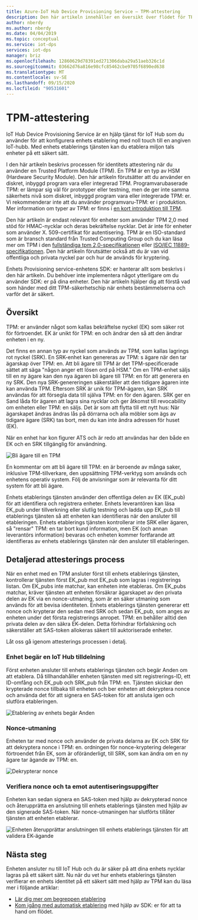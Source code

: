 ```yaml
---
title: Azure-IoT Hub Device Provisioning Service – TPM-attestering
description: Den här artikeln innehåller en översikt över flödet för TPM-attestering med IoT Device Provisioning-tjänsten (DPS).
author: nberdy
ms.author: nberdy
ms.date: 04/04/2019
ms.topic: conceptual
ms.service: iot-dps
services: iot-dps
manager: briz
ms.openlocfilehash: 12860629d78391ed271306daba29a51aeb326c1d
ms.sourcegitcommit: 03662d76a816e98cfc85462cbe9705f6890ed638
ms.translationtype: MT
ms.contentlocale: sv-SE
ms.lasthandoff: 09/15/2020
ms.locfileid: "90531601"
---
```

# <a name="tpm-attestation"></a>TPM-attestering

IoT Hub Device Provisioning Service är en hjälp tjänst för IoT Hub som du använder för att konfigurera enhets etablering med noll touch till en angiven IoT-hubb. Med enhets etablerings tjänsten kan du etablera miljon tals enheter på ett säkert sätt.

I den här artikeln beskrivs processen för identitets attestering när du använder en Trusted Platform Module (TPM). En TPM är en typ av HSM (Hardware Security Module). Den här artikeln förutsätter att du använder en diskret, inbyggd program vara eller integrerad TPM. Programvarubaserade TPM: er lämpar sig väl för prototyper eller testning, men de ger inte samma säkerhets nivå som diskret, inbyggd program vara eller integrerade TPM: er. Vi rekommenderar inte att du använder programvaru-TPM: er i produktion. Mer information om typer av TPM: er finns i [en kort introduktion till TPM](https://trustedcomputinggroup.org/wp-content/uploads/TPM-2.0-A-Brief-Introduction.pdf).

Den här artikeln är endast relevant för enheter som använder TPM 2,0 med stöd för HMAC-nycklar och deras bekräftelse nycklar. Det är inte för enheter som använder X. 509-certifikat för autentisering. TPM är en ISO-standard som är bransch standard från Trusted Computing Group och du kan läsa mer om TPM i den [fullständiga tpm 2,0-specifikationen](https://trustedcomputinggroup.org/tpm-library-specification/) eller [ISO/IEC 11889-specifikationen](https://www.iso.org/standard/66510.html). Den här artikeln förutsätter också att du är van vid offentliga och privata nyckel par och hur de används för kryptering.

Enhets Provisioning service-enhetens SDK: er hanterar allt som beskrivs i den här artikeln. Du behöver inte implementera något ytterligare om du använder SDK: er på dina enheter. Den här artikeln hjälper dig att förstå vad som händer med ditt TPM-säkerhetschip när enhets bestämmelserna och varför det är säkert.

## <a name="overview"></a>Översikt

TPM: er använder något som kallas bekräftelse nyckel (EK) som säker rot för förtroendet. EK är unikt för TPM: en och ändrar den så att den ändrar enheten i en ny.

Det finns en annan typ av nyckel som används av TPM, som kallas lagrings rot nyckel (SRK). En SRK-enhet kan genereras av TPM: s ägare när den tar ägarskap över TPM: en. Att bli ägare till TPM är det TPM-specificerade sättet att säga "någon anger ett lösen ord på HSM." Om en TPM-enhet säljs till en ny ägare kan den nya ägaren bli ägare till TPM: en för att generera en ny SRK. Den nya SRK-genereringen säkerställer att den tidigare ägaren inte kan använda TPM. Eftersom SRK är unik för TPM-ägaren, kan SRK användas för att försegla data till själva TPM: en för den ägaren. SRK ger en Sand låda för ägaren att lagra sina nycklar och ger åtkomst till revocability om enheten eller TPM: en säljs. Det är som att flytta till ett nytt hus: När ägarskapet ändras ändras lås på dörrarna och alla möbler som ägs av tidigare ägare (SRK) tas bort, men du kan inte ändra adressen för huset (EK).

När en enhet har kon figurer ATS och är redo att användas har den både en EK och en SRK tillgänglig för användning.

![Bli ägare till en TPM](./media/concepts-tpm-attestation/tpm-ownership.png)

En kommentar om att bli ägare till TPM: en är beroende av många saker, inklusive TPM-tillverkare, den uppsättning TPM-verktyg som används och enhetens operativ system. Följ de anvisningar som är relevanta för ditt system för att bli ägare.

Enhets etablerings tjänsten använder den offentliga delen av EK (EK_pub) för att identifiera och registrera enheter. Enhets leverantören kan läsa EK_pub under tillverkning eller slutlig testning och ladda upp EK_pub till etablerings tjänsten så att enheten kan identifieras när den ansluter till etableringen. Enhets etablerings tjänsten kontrollerar inte SRK eller ägaren, så "rensar" TPM: en tar bort kund information, men EK (och annan leverantörs information) bevaras och enheten kommer fortfarande att identifieras av enhets etablerings tjänsten när den ansluter till etableringen.

## <a name="detailed-attestation-process"></a>Detaljerad attesterings process

När en enhet med en TPM ansluter först till enhets etablerings tjänsten, kontrollerar tjänsten först EK_pub mot EK_pub som lagras i registrerings listan. Om EK_pubs inte matchar, kan enheten inte etableras. Om EK_pubs matchar, kräver tjänsten att enheten försäkrar ägarskapet av den privata delen av EK via en nonce-utmaning, som är en säker utmaning som används för att bevisa identiteten. Enhets etablerings tjänsten genererar ett nonce och krypterar den sedan med SRK och sedan EK_pub, som anges av enheten under det första registrerings anropet. TPM: en behåller alltid den privata delen av den säkra EK-delen. Detta förhindrar förfalskning och säkerställer att SAS-token allokeras säkert till auktoriserade enheter.

Låt oss gå igenom attesterings processen i detalj.

### <a name="device-requests-an-iot-hub-assignment"></a>Enhet begär en IoT Hub tilldelning

Först enheten ansluter till enhets etablerings tjänsten och begär Anden om att etablera. Då tillhandahåller enheten tjänsten med sitt registrerings-ID, ett ID-omfång och EK_pub och SRK_pub från TPM: en. Tjänsten skickar den krypterade nonce tillbaka till enheten och ber enheten att dekryptera nonce och använda det för att signera en SAS-token för att ansluta igen och slutföra etableringen.

![Etablering av enhets begär Anden](./media/concepts-tpm-attestation/step-one-request-provisioning.png)

### <a name="nonce-challenge"></a>Nonce-utmaning

Enheten tar med nonce och använder de privata delarna av EK och SRK för att dekryptera nonce i TPM: en. ordningen för nonce-kryptering delegerar förtroendet från EK, som är oföränderligt, till SRK, som kan ändra om en ny ägare tar ägande av TPM: en.

![Dekrypterar nonce](./media/concepts-tpm-attestation/step-two-nonce.png)

### <a name="validate-the-nonce-and-receive-credentials"></a>Verifiera nonce och ta emot autentiseringsuppgifter

Enheten kan sedan signera en SAS-token med hjälp av dekrypterad nonce och återupprätta en anslutning till enhets etablerings tjänsten med hjälp av den signerade SAS-token. När nonce-utmaningen har slutförts tillåter tjänsten att enheten etablerar.

![Enheten återupprättar anslutningen till enhets etablerings tjänsten för att validera EK-ägande](./media/concepts-tpm-attestation/step-three-validation.png)

## <a name="next-steps"></a>Nästa steg

Enheten ansluter nu till IoT Hub och du är säker på att dina enhets nycklar lagras på ett säkert sätt. Nu när du vet hur enhets etablerings tjänsten verifierar en enhets identitet på ett säkert sätt med hjälp av TPM kan du läsa mer i följande artiklar:

* [Lär dig mer om begreppen etablering](about-iot-dps.md#provisioning-process)
* [Kom igång med automatisk etablering](./quick-setup-auto-provision.md) med hjälp av SDK: er för att ta hand om flödet.
